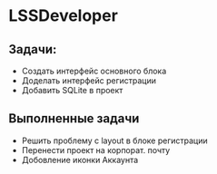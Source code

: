 # LSSDeveloper
## Задачи:
- Создать интерфейс основного блока
- Доделать интерфейс регистрации
- Добавить SQLite в проект
## Выполненные задачи
- Решить проблему с layout в блоке регистрации
- Перенести проект на корпорат. почту
- Добовление иконки Аккаунта

